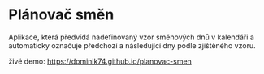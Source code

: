 # Plánovač směn

Aplikace, která předvídá nadefinovaný vzor směnových dnů v kalendáři a automaticky označuje předchozí a následující dny podle zjištěného vzoru.

živé demo: https://dominik74.github.io/planovac-smen
